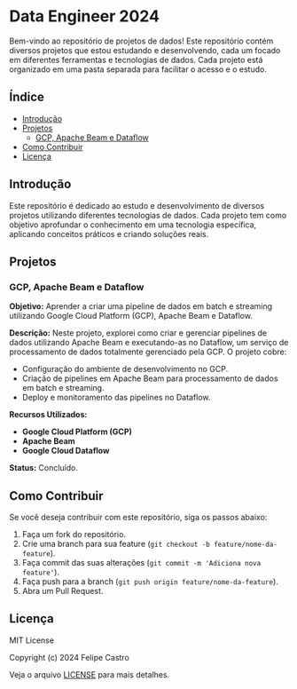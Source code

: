 # Data Engineer 2024

Bem-vindo ao repositório de projetos de dados! Este repositório contém diversos projetos que estou estudando e desenvolvendo, cada um focado em diferentes ferramentas e tecnologias de dados. Cada projeto está organizado em uma pasta separada para facilitar o acesso e o estudo.

## Índice

- [Introdução](#introdução)
- [Projetos](#projetos)
  - [GCP, Apache Beam e Dataflow](#gcp-apache-beam-e-dataflow)
  <!-- Adicione novos projetos aqui -->
- [Como Contribuir](#como-contribuir)
- [Licença](#licença)

## Introdução

Este repositório é dedicado ao estudo e desenvolvimento de diversos projetos utilizando diferentes tecnologias de dados. Cada projeto tem como objetivo aprofundar o conhecimento em uma tecnologia específica, aplicando conceitos práticos e criando soluções reais.

## Projetos

### GCP, Apache Beam e Dataflow

**Objetivo:** Aprender a criar uma pipeline de dados em batch e streaming utilizando Google Cloud Platform (GCP), Apache Beam e Dataflow.

**Descrição:** Neste projeto, explorei como criar e gerenciar pipelines de dados utilizando Apache Beam e executando-as no Dataflow, um serviço de processamento de dados totalmente gerenciado pela GCP. O projeto cobre:

- Configuração do ambiente de desenvolvimento no GCP.
- Criação de pipelines em Apache Beam para processamento de dados em batch e streaming.
- Deploy e monitoramento das pipelines no Dataflow.

**Recursos Utilizados:**
- **Google Cloud Platform (GCP)**
- **Apache Beam**
- **Google Cloud Dataflow**

**Status:** Concluído.

<!-- Template para novos projetos -->
<!-- ### [Nome do Novo Projeto]

**Objetivo:** [Descrição do objetivo do projeto]

**Descrição:** [Breve descrição do projeto e o que ele cobre]

**Recursos Utilizados:**
- **[Recurso 1]**
- **[Recurso 2]**
- **[Recurso 3]**

**Status:** [Status do projeto] -->

## Como Contribuir

Se você deseja contribuir com este repositório, siga os passos abaixo:

1. Faça um fork do repositório.
2. Crie uma branch para sua feature (`git checkout -b feature/nome-da-feature`).
3. Faça commit das suas alterações (`git commit -m 'Adiciona nova feature'`).
4. Faça push para a branch (`git push origin feature/nome-da-feature`).
5. Abra um Pull Request.

## Licença

MIT License

Copyright (c) 2024 Felipe Castro

Veja o arquivo [LICENSE](LICENSE) para mais detalhes.
